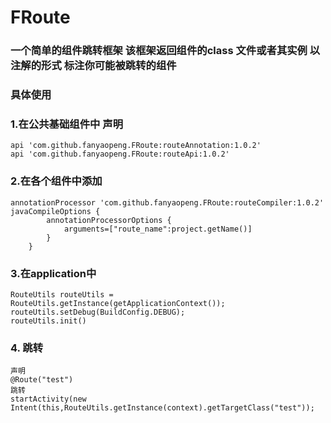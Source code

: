 # FRoute
### 一个简单的组件跳转框架 该框架返回组件的class 文件或者其实例  以注解的形式 标注你可能被跳转的组件 
### 具体使用 
### 1.在公共基础组件中 声明  

    api 'com.github.fanyaopeng.FRoute:routeAnnotation:1.0.2'  
    api 'com.github.fanyaopeng.FRoute:routeApi:1.0.2'
### 2.在各个组件中添加
    annotationProcessor 'com.github.fanyaopeng.FRoute:routeCompiler:1.0.2'    
    javaCompileOptions {  
            annotationProcessorOptions {  
                arguments=["route_name":project.getName()]  
            }  
        }  
### 3.在application中  
    RouteUtils routeUtils = RouteUtils.getInstance(getApplicationContext());    
    routeUtils.setDebug(BuildConfig.DEBUG);    
    routeUtils.init()  
### 4. 跳转
    声明    
    @Route("test")  
    跳转  
    startActivity(new Intent(this,RouteUtils.getInstance(context).getTargetClass("test"));
    
      
  
 
